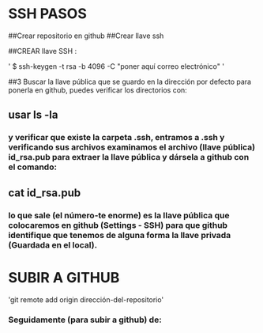[logo]: https://github.com/adam-p/markdown-here/raw/master/src/common/images/icon48.png "Logo Title Text 2" 
# SSH PASOS

##Crear repositorio en github
##Crear llave ssh

##CREAR llave SSH : 

' $ ssh-keygen -t rsa -b 4096 -C "poner aquí correo electrónico" '

##3 Buscar la llave pública que se guardo en la dirección por defecto para ponerla en github, puedes verificar los directorios con:

## usar ls -la

### y verificar que existe la carpeta .ssh, entramos a .ssh y verificando sus archivos examinamos el archivo (llave pública) id_rsa.pub para extraer la llave pública y dársela a github con el comando:

## cat id_rsa.pub

### lo que sale (el número-te enorme) es la llave pública que colocaremos en github (Settings - SSH) para que github identifique que tenemos de alguna forma la llave privada (Guardada en el local).

# SUBIR A GITHUB

'git remote add origin dirección-del-repositorio'

### Seguidamente (para subir a github) de: